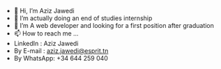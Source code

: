   - 👋 Hi, I’m Aziz Jawedi
- 👀 I’m actually doing an end of studies internship
- 🌱 I’m A web developer and looking for a first position after graduation
- 📫 How to reach me ...
- LinkedIn : Aziz Jawedi
- By E-mail : aziz.jawedi@esprit.tn
- By WhatsApp: +34 644 259 040

<!---
jawedi98/jawedi98 is a ✨ special ✨ repository because its `README.md` (this file) appears on your GitHub profile.
You can click the Preview link to take a look at your changes.
--->
